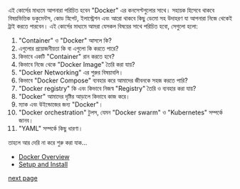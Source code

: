 <p>এই কোর্সের মাধ্যমে আপনারা পরিচিত হবেন "Docker" এর কনসেপ্টগুলোর সাথে। সহায়ক হিসেবে থাকবে বিষয়ভিত্তিক ডকুমেন্টস, কোড স্নিপেট, ইলাস্ট্রেশন এবং আরো থাকবে কিছু ডেমো সহ উদাহরণ যা আপনারা নিজে থেকেই ট্রাই করতে পারবেন। এই কোর্সের মাধ্যমে আমরা যেসকল বিষয়ের সাথে পরিচিত হবো, সেগুলো হলো:</p>


1. "Container" ও "Docker" আসলে কি?
2. এগুলোর প্রয়োজনীয়তা কি বা এগুলো কি করতে পারে?
3. কিভাবে একটি "Container" রান করতে হবে?
4. কিভাবে নিজে থেকে "Docker Image" তৈরি করা যায়?
5. "Docker Networking" এর শুরুর বিষয়াবলি। 
6. কিভাবে "Docker Compose" ব্যবহার করে আমাদের জীবনকে সহজ করতে পারি?
7. "Docker registry" কি এবং কিভাবে নিজস্ব "Registry" তৈরি ও ব্যবহার করা যায়?
8. "Docker" আমাদের দৃষ্টির আড়ালে কিভাবে কাজ করে।
9. ম্যাক এবং উইন্ডোজের জন্য "Docker"।
10. "Docker orchestration" টুলস, যেমন "Docker swarm" ও "Kubernetes" সম্পর্কে জানব।
1. "YAML" সম্পর্কে কিছু ধারণা। 

তাহলে আর দেরি না করে শুরু করা যাক...

* [Docker Overview](/Docker-introduction/Docker_overview.md)
* [Setup and Install](/Docker-introduction/Demo-setup_and_install_docker.md)




[next page](https://github.com/Raisul191491/Docker-Beginner/blob/main/Docker-commands/Docker_commands.md)
